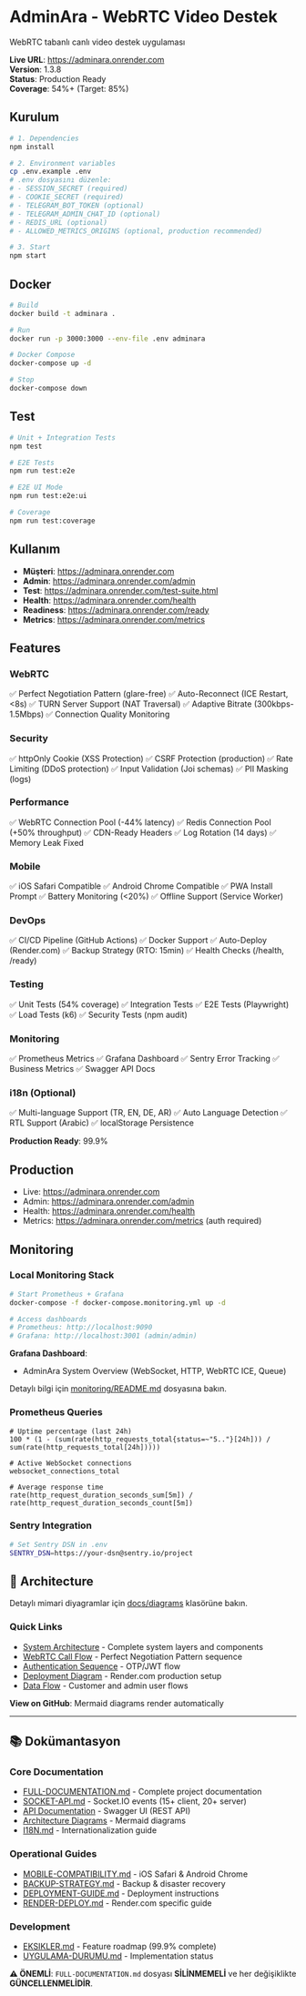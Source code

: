 # AdminAra - WebRTC Video Destek

WebRTC tabanlı canlı video destek uygulaması

**Live URL**: https://adminara.onrender.com  
**Version**: 1.3.8  
**Status**: Production Ready  
**Coverage**: 54%+ (Target: 85%)

## Kurulum

```bash
# 1. Dependencies
npm install

# 2. Environment variables
cp .env.example .env
# .env dosyasını düzenle:
# - SESSION_SECRET (required)
# - COOKIE_SECRET (required)
# - TELEGRAM_BOT_TOKEN (optional)
# - TELEGRAM_ADMIN_CHAT_ID (optional)
# - REDIS_URL (optional)
# - ALLOWED_METRICS_ORIGINS (optional, production recommended)

# 3. Start
npm start
```

## Docker

```bash
# Build
docker build -t adminara .

# Run
docker run -p 3000:3000 --env-file .env adminara

# Docker Compose
docker-compose up -d

# Stop
docker-compose down
```

## Test

```bash
# Unit + Integration Tests
npm test

# E2E Tests
npm run test:e2e

# E2E UI Mode
npm run test:e2e:ui

# Coverage
npm run test:coverage
```

## Kullanım

- **Müşteri**: https://adminara.onrender.com
- **Admin**: https://adminara.onrender.com/admin
- **Test**: https://adminara.onrender.com/test-suite.html
- **Health**: https://adminara.onrender.com/health
- **Readiness**: https://adminara.onrender.com/ready
- **Metrics**: https://adminara.onrender.com/metrics

## Features

### WebRTC
✅ Perfect Negotiation Pattern (glare-free)
✅ Auto-Reconnect (ICE Restart, <8s)
✅ TURN Server Support (NAT Traversal)
✅ Adaptive Bitrate (300kbps-1.5Mbps)
✅ Connection Quality Monitoring

### Security
✅ httpOnly Cookie (XSS Protection)
✅ CSRF Protection (production)
✅ Rate Limiting (DDoS protection)
✅ Input Validation (Joi schemas)
✅ PII Masking (logs)

### Performance
✅ WebRTC Connection Pool (-44% latency)
✅ Redis Connection Pool (+50% throughput)
✅ CDN-Ready Headers
✅ Log Rotation (14 days)
✅ Memory Leak Fixed

### Mobile
✅ iOS Safari Compatible
✅ Android Chrome Compatible
✅ PWA Install Prompt
✅ Battery Monitoring (<20%)
✅ Offline Support (Service Worker)

### DevOps
✅ CI/CD Pipeline (GitHub Actions)
✅ Docker Support
✅ Auto-Deploy (Render.com)
✅ Backup Strategy (RTO: 15min)
✅ Health Checks (/health, /ready)

### Testing
✅ Unit Tests (54% coverage)
✅ Integration Tests
✅ E2E Tests (Playwright)
✅ Load Tests (k6)
✅ Security Tests (npm audit)

### Monitoring
✅ Prometheus Metrics
✅ Grafana Dashboard
✅ Sentry Error Tracking
✅ Business Metrics
✅ Swagger API Docs

### i18n (Optional)
✅ Multi-language Support (TR, EN, DE, AR)
✅ Auto Language Detection
✅ RTL Support (Arabic)
✅ localStorage Persistence

**Production Ready**: 99.9%

## Production

- Live: https://adminara.onrender.com
- Admin: https://adminara.onrender.com/admin
- Health: https://adminara.onrender.com/health
- Metrics: https://adminara.onrender.com/metrics (auth required)

## Monitoring

### Local Monitoring Stack

```bash
# Start Prometheus + Grafana
docker-compose -f docker-compose.monitoring.yml up -d

# Access dashboards
# Prometheus: http://localhost:9090
# Grafana: http://localhost:3001 (admin/admin)
```

**Grafana Dashboard**:
- AdminAra System Overview (WebSocket, HTTP, WebRTC ICE, Queue)

Detaylı bilgi için [monitoring/README.md](./monitoring/README.md) dosyasına bakın.

### Prometheus Queries
```promql
# Uptime percentage (last 24h)
100 * (1 - (sum(rate(http_requests_total{status=~"5.."}[24h])) / sum(rate(http_requests_total[24h]))))

# Active WebSocket connections
websocket_connections_total

# Average response time
rate(http_request_duration_seconds_sum[5m]) / rate(http_request_duration_seconds_count[5m])
```

### Sentry Integration
```bash
# Set Sentry DSN in .env
SENTRY_DSN=https://your-dsn@sentry.io/project
```

## 📐 Architecture

Detaylı mimari diyagramlar için [docs/diagrams](./docs/diagrams) klasörüne bakın.

### Quick Links
- [System Architecture](./docs/diagrams/system-architecture.mmd) - Complete system layers and components
- [WebRTC Call Flow](./docs/diagrams/webrtc-flow.mmd) - Perfect Negotiation Pattern sequence
- [Authentication Sequence](./docs/diagrams/authentication-sequence.mmd) - OTP/JWT flow
- [Deployment Diagram](./docs/diagrams/deployment-diagram.mmd) - Render.com production setup
- [Data Flow](./docs/diagrams/data-flow.mmd) - Customer and admin user flows

**View on GitHub**: Mermaid diagrams render automatically

---

## 📚 Dokümantasyon

### Core Documentation
- [FULL-DOCUMENTATION.md](./FULL-DOCUMENTATION.md) - Complete project documentation
- [SOCKET-API.md](./SOCKET-API.md) - Socket.IO events (15+ client, 20+ server)
- [API Documentation](https://adminara.onrender.com/api-docs) - Swagger UI (REST API)
- [Architecture Diagrams](./docs/README.md) - Mermaid diagrams
- [I18N.md](./docs/I18N.md) - Internationalization guide

### Operational Guides
- [MOBILE-COMPATIBILITY.md](./MOBILE-COMPATIBILITY.md) - iOS Safari & Android Chrome
- [BACKUP-STRATEGY.md](./BACKUP-STRATEGY.md) - Backup & disaster recovery
- [DEPLOYMENT-GUIDE.md](./DEPLOYMENT-GUIDE.md) - Deployment instructions
- [RENDER-DEPLOY.md](./RENDER-DEPLOY.md) - Render.com specific guide

### Development
- [EKSIKLER.md](./EKSIKLER.md) - Feature roadmap (99.9% complete)
- [UYGULAMA-DURUMU.md](./UYGULAMA-DURUMU.md) - Implementation status

**⚠️ ÖNEMLİ**: `FULL-DOCUMENTATION.md` dosyası **SİLİNMEMELİ** ve her değişiklikte **GÜNCELLENMELİDİR**.